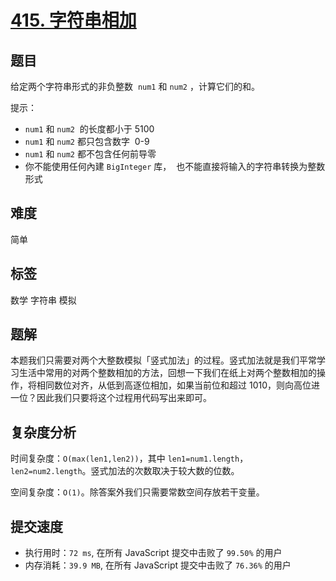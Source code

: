 # [415. 字符串相加](https://leetcode-cn.com/problems/add-strings/)

## 题目

给定两个字符串形式的非负整数  `num1` 和 `num2` ，计算它们的和。

提示：

- `num1` 和 `num2`  的长度都小于 5100
- `num1` 和 `num2` 都只包含数字  0-9
- `num1` 和 `num2` 都不包含任何前导零
- 你不能使用任何內建 `BigInteger` 库，  也不能直接将输入的字符串转换为整数形式

## 难度

简单

## 标签

数学 字符串 模拟

## 题解

本题我们只需要对两个大整数模拟「竖式加法」的过程。竖式加法就是我们平常学习生活中常用的对两个整数相加的方法，回想一下我们在纸上对两个整数相加的操作，将相同数位对齐，从低到高逐位相加，如果当前位和超过 1010，则向高位进一位？因此我们只要将这个过程用代码写出来即可。

## 复杂度分析

时间复杂度：`O(max(len1,len2))`，其中 `len1=num1.length`，`len2=num2.length`。竖式加法的次数取决于较大数的位数。

空间复杂度：`O(1)`。除答案外我们只需要常数空间存放若干变量。

## 提交速度

- 执行用时：`72 ms`, 在所有 JavaScript 提交中击败了 `99.50%` 的用户
- 内存消耗：`39.9 MB`, 在所有 JavaScript 提交中击败了 `76.36%` 的用户
